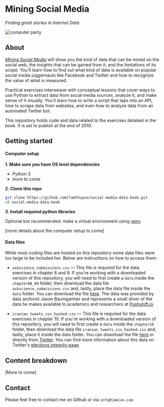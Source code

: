 # Mining Social Media
_Finding great stories in Internet Data_

![computer party](http://lamivo.com/images/work/books/miningsocialmedia2.png)


## About

[_Mining Social Media_](https://www.penguinrandomhouse.com/books/576879/mining-social-media-by-lam-thuy-vo/9781593279165) will show you the kind of data that can be mined on the social web, the insights that can be gained from it, and the limitations of its scope. You’ll learn how to find out what kind of data is available on popular social media juggernauts like Facebook and Twitter and how to recognize the value of what is measured.

Practical exercises interweave with conceptual lessons that cover ways to use Python to extract data from social media sources, analyze it, and make sense of it visually. You’ll learn how to write a script that taps into an API, how to scrape data from websites, and even how to analyze data from an automated Twitter bot.

This repository holds code and data related to the exercises detailed in the book. It is set to publish at the end of 2019.

## Getting started

#### Computer setup
**1. Make sure you have OS level dependencies**
- Python 3
- more to come

**2. Clone this repo**
```bash
git clone https://github.com/lamthuyvo/social-media-data-book.git
cd social-media-data-book
```

**3. Install required python libraries**

Optional but recommended: make a virtual environment using [venv](https://docs.python.org/3/library/venv.html).

[more details about the computer setup to come]

#### Data files

While most coding files are hosted on this repository some data files were too large to be included her. Below are instructions on how to access them:


- `askscience_submissions.csv` — This file is required for the data exercises in chapter 8 and 9. If you're working with a downloaded version of this repository, you will need to first create a `data` inside the `chapter08_09` folder, then download the data file `askscience_submissions.csv` and, lastly, place the data file inside the `data` folder. You can download the file [here](https://archive.org/details/askscience_submissions). The data was provided by data archivist Jason Baumgartner and represents a small sliver of the data he makes available to academics and researchers at [Pushshift.io](https://pushshift.io/).

- `iranian_tweets_csv_hashed.csv` — This file is required for the data exercises in chapter 10. If you're working with a downloaded version of this repository, you will need to first create a `data` inside the `chapter10` folder, then download the data file `iranian_tweets_csv_hashed.csv` and, lastly, place it inside the data folder. You can download the file [here](https://archive.org/details/iranian_tweets_csv_hashed) or directly from [Twitter](https://storage.googleapis.com/twitter-election-integrity/hashed/iran_201901_1/iran_201901_1_tweets_csv_hashed.zip). You can find more information about this data on Twitter's [elections integrity page](https://about.twitter.com/en_us/values/elections-integrity.html#data).


## Content breakdown

[More to come]


## Contact

Please feel free to contact me on Github or via `info@lamivo.com`
